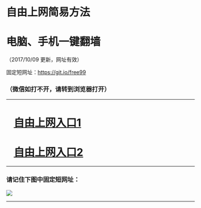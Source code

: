 ﻿# 自由上网简易方法

# 电脑、手机一键翻墙

（2017/10/09 更新，网址有效）

固定短网址：https://git.io/free99

### （微信如打不开，请转到浏览器打开）


***





# &nbsp;&nbsp; <a href="http://ft491625179.fwq-tz-1001.info/fwqtz01.html?t=100900132316 " target="_blank">自由上网入口1</a>
# &nbsp;&nbsp; <a href="http://ft1502030296.fwq-tz-1002.info/fwqtz02.html?t=100900112277 " target="_blank">自由上网入口2</a>
***

### 请记住下图中固定短网址：

<img src="https://s3-us-west-2.amazonaws.com/fwq-1001/yjfq-20170905okok.png" /> 


***

